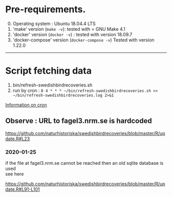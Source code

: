 # Pre-requirements.

0. Operating system : Ubuntu 18.04.4 LTS
1. 'make' version (`make -v`): tested with = GNU Make 4.1
2. 'docker' version (`docker -v`) : tested with version 18.09.7
3. 'docker-compose' version (`docker-compose -v`) Tested with version 1.22.0

***

# Script fetching data 

1. bin/refresh-swedishbirdrecoveries.sh
2. run by cron : `0 4 * * * ~/bin/refresh-swedishbirdrecoveries.sh >> ~/bin/refresh-swedishbirdrecoveries.log 2>&1`

[Information on cron](https://en.wikipedia.org/wiki/Cron)

## Observe : URL to fagel3.nrm.se is hardcoded

https://github.com/naturhistoriska/swedishbirdrecoveries/blob/master/R/update.R#L23 

### 2020-01-25 
if the file at fagel3.nrm.se cannot be reached then an old sqlite database is used <br>
see here 

https://github.com/naturhistoriska/swedishbirdrecoveries/blob/master/R/update.R#L91-L101
